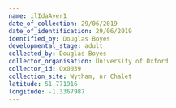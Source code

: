 ```yaml
---
name: ilIdaAver1
date_of_collection: 29/06/2019
date_of_identification: 29/06/2019
identified_by: Douglas Boyes
developmental_stage: adult
collected_by: Douglas Boyes
collector_organisation: University of Oxford
collector_id: Ox0039
collection_site: Wytham, nr Chalet
latitude: 51.771916
longitude: -1.3367987
---
```

